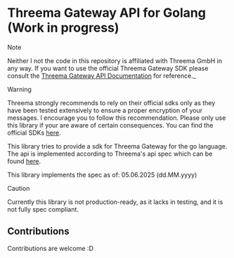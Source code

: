 # Threema Gateway API for Golang (Work in progress)

> [!NOTE]
> Neither I not the code in this repository is affiliated with Threema GmbH in any way.
> If you want to use the official Threema Gateway SDK please consult the [Threema Gateway API Documentation](https://gateway.threema.ch/en/developer/api) for reference._

> [!WARNING]
> Threema strongly recommends to rely on their official sdks only as they have been tested extensively to ensure a proper
> encryption of your messages. I encourage you to follow this recommendation. Please only use this library if your are aware
> of certain consequences. You can find the official SDKs [here](https://gateway.threema.ch/en/developer/api).

This library tries to provide a sdk for Threema Gateway for the go language. The api is implemented according to Threema's
api spec which can be found [here](https://gateway.threema.ch/en/developer/api).

This library implements the spec as of: 05.06.2025 (dd.MM.yyyy)

> [!CAUTION]
> Currently this library is not production-ready, as it lacks in testing, and it is not fully spec compliant.

## Contributions
Contributions are welcome :D